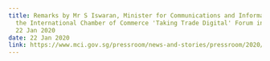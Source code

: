 ```yaml
---
title: Remarks by Mr S Iswaran, Minister for Communications and Information, at
  the International Chamber of Commerce 'Taking Trade Digital' Forum in Davos on
  22 Jan 2020
date: 22 Jan 2020
link: https://www.mci.gov.sg/pressroom/news-and-stories/pressroom/2020/1/Remarks%20by%20Minister%20S%20Iswaran%20at%20the%20International%20Chamber%20of%20Commerce#.X5gGtAayHwc.gmail
---
```

